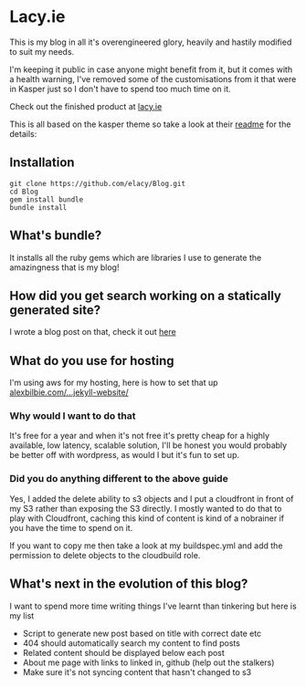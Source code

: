 # Lacy.ie
This is my blog in all it's overengineered glory, heavily and hastily modified to suit my needs.

I'm keeping it public in case anyone might benefit from it, but it comes with a health warning, I've removed some of the customisations from it that were in Kasper just so I don't have to spend too much time on it.

Check out the finished product at [lacy.ie](https://www.lacy.ie)

This is all based on the kasper theme so take a look at their [readme](https://github.com/rosario/kasper/blob/master/README.md) for the details: 

## Installation

    git clone https://github.com/elacy/Blog.git
    cd Blog
    gem install bundle
    bundle install

## What's bundle?
It installs all the ruby gems which are libraries I use to generate the amazingness that is my blog!

## How did you get search working on a statically generated site?
I wrote a blog post on that, check it out [here](https://www.lacy.ie/technology/2015/08/16/tipue-search.html)

## What do you use for hosting
I'm using aws for my hosting, here is how to set that up [alexbilbie.com/...jekyll-website/](https://alexbilbie.com/2016/12/codebuild-codepipeline-update-jekyll-website/)

### Why would I want to do that
It's free for a year and when it's not free it's pretty cheap for a highly available, low latency, scalable solution, I'll be honest you would probably be better off with wordpress, as would I but it's fun to set up.

### Did you do anything different to the above guide
Yes, I added the delete ability to s3 objects and I put a cloudfront in front of my S3 rather than exposing the S3 directly. I mostly wanted to do that to play with Cloudfront, caching this kind of content is kind of a nobrainer if you have the time to spend on it.

If you want to copy me then take a look at my buildspec.yml and add the permission to delete objects to the cloudbuild role.

## What's next in the evolution of this blog?
I want to spend more time writing things I've learnt than tinkering but here is my list
- Script to generate new post based on title with correct date etc
- 404 should automatically search my content to find posts
- Related content should be displayed below each post
- About me page with links to linked in, github (help out the stalkers)
- Make sure it's not syncing content that hasn't changed to s3